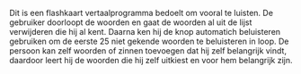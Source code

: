 Dit is een flashkaart vertaalprogramma bedoelt om vooral te luisten.
De gebruiker doorloopt de woorden en gaat de woorden al uit de lijst verwijderen die hij al kent.
Daarna ken hij de knop automatich beluisteren gebruiken om de eerste 25 niet gekende woorden te beluisteren in loop.
De persoon kan zelf woorden of zinnen toevoegen dat hij zelf belangrijk vindt, daardoor leert hij de woorden die hij zelf uitkiest en voor hem belangrijk zijn.